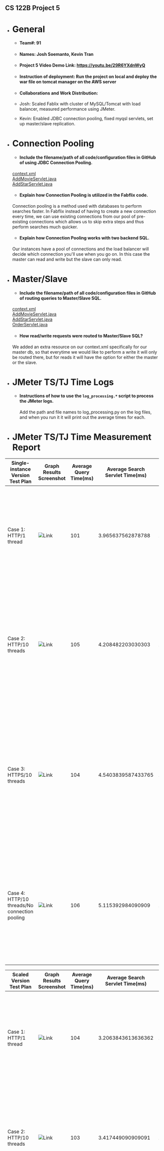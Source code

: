 ## CS 122B Project 5

- # General
    - #### Team#: 91
    
    - #### Names: Josh Soemanto, Kevin Tran
    
    - #### Project 5 Video Demo Link: https://youtu.be/29R6YXdnWyQ

    - #### Instruction of deployment: Run the project on local and deploy the war file on tomcat manager on the AWS server

    - #### Collaborations and Work Distribution: 
    - Josh: Scaled Fablix with cluster of MySQL/Tomcat with load balancer, measured performance using JMeter.  
    - Kevin: Enabled JDBC connection pooling, fixed myqsl servlets, set up master/slave replication.


- # Connection Pooling
    - #### Include the filename/path of all code/configuration files in GitHub of using JDBC Connection Pooling.
    [context.xml](../main/frontend/META-INF/context.xml)  
    [AddMovieServlet.java](../main/backend/AddMovieServlet.java)  
    [AddStarServlet.java](../main/backend/AddStarServlet.java)   
    - #### Explain how Connection Pooling is utilized in the Fabflix code.
     Connection pooling is a method used with databases to perform searches faster. In Fabflix instead of having to create a new connection every time, we can use existing connections from our pool of pre-existing connections which allows us to skip extra steps and thus perform searches much quicker. 
    - #### Explain how Connection Pooling works with two backend SQL.
    Our instances have a pool of connections and the load balancer will decide which connection you'll use when you go on. In this case the master can read and write but the slave can only read.

- # Master/Slave
    - #### Include the filename/path of all code/configuration files in GitHub of routing queries to Master/Slave SQL.
    [context.xml](../main/frontend/META-INF/context.xml)  
    [AddMovieServlet.java](../main/backend/AddMovieServlet.java)  
    [AddStarServlet.java](../main/backend/AddStarServlet.java)  
    [OrderServlet.java](../main/backend/OrderServlet.java)  
    - #### How read/write requests were routed to Master/Slave SQL?
    We added an extra resource on our context.xml specifically for our master db, so that everytime we would like to perform a write it will only be routed there, but for reads it will have the option for either the master or the slave.

- # JMeter TS/TJ Time Logs
    - #### Instructions of how to use the `log_processing.*` script to process the JMeter logs.
      Add the path and file names to log_processing.py on the log files, and when you run it it will print out the average times for each.

- # JMeter TS/TJ Time Measurement Report

| **Single-instance Version Test Plan**          | **Graph Results Screenshot** | **Average Query Time(ms)** | **Average Search Servlet Time(ms)** | **Average JDBC Time(ms)** | **Analysis** |
|------------------------------------------------|------------------------------|----------------------------|-------------------------------------|---------------------------|--------------|
| Case 1: HTTP/1 thread                          | ![Link](../main/img/Single%201%20Connection.png) | 101                        | 3.965637562878788                 | 1.825863778030303      | Seeing how this is with connection pooling and with only 1 thread this should be the fastest time single case time since the server is under the least amount of stress here.           |
| Case 2: HTTP/10 threads                        | ![Link](../main/img/Single%2010%20Connection.png) | 105                        | 4.208482203030303                  | 1.6115404234848485    | Seeing how this is with connection pooling with 10 threads it’s expected to be a little slower than the first case with only 1 thread, but it still shouldn’t be a significantly large difference.           |
| Case 3: HTTPS/10 threads                       | ![Link](../main/img/Single%2010%20Connection%20HTTPS.png) | 104                        | 4.5403839587433765             | 1.8364649087812264    | Seeing how this is almost identical to Case 2 with connection pooling with 10 threads it should have almost no difference, but with HTTPS it should realistically be “slightly” slower since it’s secure and it has to send extra information.           |
| Case 4: HTTP/10 threads/No connection pooling  | ![Link](../main/img/Single%2010%20No%20Connection.png) | 106                        | 5.115392984090909                  | 1.2669663950757575          | This should be the slowest out of all the cases seeing how it has no connection pooling and 10 threads, which proves to be the case here. This proves that connection pooling is indeed beneficial.           |

| **Scaled Version Test Plan**                   | **Graph Results Screenshot** | **Average Query Time(ms)** | **Average Search Servlet Time(ms)** | **Average JDBC Time(ms)** | **Analysis** |
|------------------------------------------------|------------------------------|----------------------------|-------------------------------------|---------------------------|--------------|
| Case 1: HTTP/1 thread                          | ![Link](../main/img/Scaled%201%20Connection.png) | 104                       | 3.2063843613636362          | 1.0459005606060605           | This should be the fastest out of all the times since it’s with the scaled version and has connection pooling and only 1 thread sending requests.           |
| Case 2: HTTP/10 threads                        | ![Link](../main/img/Scaled%2010%20Connection.png) | 103                      | 3.417449090909091             | 1.3724243015151516         | This should be a bit slower than scaled Case 1 since it has 10 threads, but still faster than Case 2 of the single instance version seeing how we have scaled it upwards.           |
| Case 3: HTTP/10 threads/No connection pooling  | ![Link](../main/img/Scaled%2010%20No%20Connection.png) | 102                       | 5.335480392884179               | 1.697641626040878          | This should be a little slower than the previous scaled version cases since it doesn’t have connection pooling, but should still be near comparable to the other connection pooling single instance cases.           |

